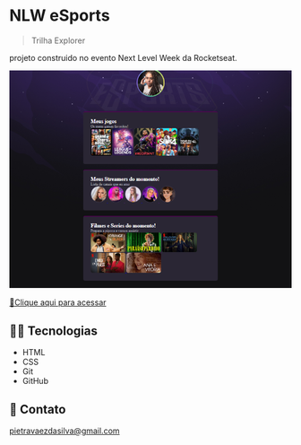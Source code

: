 # NLW eSports 

 > Trilha Explorer

projeto construido no evento Next Level Week da Rocketseat.

![preview](./.github/preview.png)

[🔗Clique aqui para acessar](https://pietravaezz.github.io/nlw-esports-explorer)

## 👩‍💻 Tecnologias

- HTML
- CSS
- Git
- GitHub

## 📲 Contato

pietravaezdasilva@gmail.com